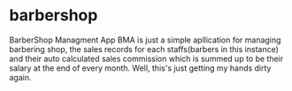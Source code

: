 # barbershop
BarberShop Managment App
BMA is just a simple apllication for managing barbering shop, the sales records for each staffs(barbers in this instance) 
and their auto calculated sales commission which is summed up to be their salary at the end of every month. Well, this's just getting my hands dirty again. 
